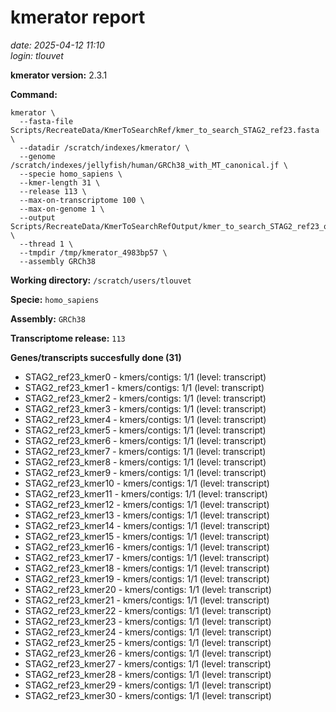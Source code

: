 # kmerator report
*date: 2025-04-12 11:10*  
*login: tlouvet*

**kmerator version:** 2.3.1

**Command:**

```
kmerator \
  --fasta-file Scripts/RecreateData/KmerToSearchRef/kmer_to_search_STAG2_ref23.fasta \
  --datadir /scratch/indexes/kmerator/ \
  --genome /scratch/indexes/jellyfish/human/GRCh38_with_MT_canonical.jf \
  --specie homo_sapiens \
  --kmer-length 31 \
  --release 113 \
  --max-on-transcriptome 100 \
  --max-on-genome 1 \
  --output Scripts/RecreateData/KmerToSearchRefOutput/kmer_to_search_STAG2_ref23_output \
  --thread 1 \
  --tmpdir /tmp/kmerator_4983bp57 \
  --assembly GRCh38
```

**Working directory:** `/scratch/users/tlouvet`

**Specie:** `homo_sapiens`

**Assembly:** `GRCh38`

**Transcriptome release:** `113`

**Genes/transcripts succesfully done (31)**

- STAG2_ref23_kmer0 - kmers/contigs: 1/1 (level: transcript)
- STAG2_ref23_kmer1 - kmers/contigs: 1/1 (level: transcript)
- STAG2_ref23_kmer2 - kmers/contigs: 1/1 (level: transcript)
- STAG2_ref23_kmer3 - kmers/contigs: 1/1 (level: transcript)
- STAG2_ref23_kmer4 - kmers/contigs: 1/1 (level: transcript)
- STAG2_ref23_kmer5 - kmers/contigs: 1/1 (level: transcript)
- STAG2_ref23_kmer6 - kmers/contigs: 1/1 (level: transcript)
- STAG2_ref23_kmer7 - kmers/contigs: 1/1 (level: transcript)
- STAG2_ref23_kmer8 - kmers/contigs: 1/1 (level: transcript)
- STAG2_ref23_kmer9 - kmers/contigs: 1/1 (level: transcript)
- STAG2_ref23_kmer10 - kmers/contigs: 1/1 (level: transcript)
- STAG2_ref23_kmer11 - kmers/contigs: 1/1 (level: transcript)
- STAG2_ref23_kmer12 - kmers/contigs: 1/1 (level: transcript)
- STAG2_ref23_kmer13 - kmers/contigs: 1/1 (level: transcript)
- STAG2_ref23_kmer14 - kmers/contigs: 1/1 (level: transcript)
- STAG2_ref23_kmer15 - kmers/contigs: 1/1 (level: transcript)
- STAG2_ref23_kmer16 - kmers/contigs: 1/1 (level: transcript)
- STAG2_ref23_kmer17 - kmers/contigs: 1/1 (level: transcript)
- STAG2_ref23_kmer18 - kmers/contigs: 1/1 (level: transcript)
- STAG2_ref23_kmer19 - kmers/contigs: 1/1 (level: transcript)
- STAG2_ref23_kmer20 - kmers/contigs: 1/1 (level: transcript)
- STAG2_ref23_kmer21 - kmers/contigs: 1/1 (level: transcript)
- STAG2_ref23_kmer22 - kmers/contigs: 1/1 (level: transcript)
- STAG2_ref23_kmer23 - kmers/contigs: 1/1 (level: transcript)
- STAG2_ref23_kmer24 - kmers/contigs: 1/1 (level: transcript)
- STAG2_ref23_kmer25 - kmers/contigs: 1/1 (level: transcript)
- STAG2_ref23_kmer26 - kmers/contigs: 1/1 (level: transcript)
- STAG2_ref23_kmer27 - kmers/contigs: 1/1 (level: transcript)
- STAG2_ref23_kmer28 - kmers/contigs: 1/1 (level: transcript)
- STAG2_ref23_kmer29 - kmers/contigs: 1/1 (level: transcript)
- STAG2_ref23_kmer30 - kmers/contigs: 1/1 (level: transcript)
